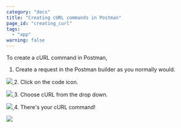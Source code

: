 ```yaml
---
category: "docs"
title: "Creating cURL commands in Postman"
page_id: "creating_curl"
tags: 
  - "app"
warning: false
---
```


To create a cURL command in Postman,

1. Create a request in the Postman builder as you normally would.

[![](https://www.getpostman.com/img/v2/docs/creating_curl/creating_curl_1.png)
][0]
2. 
Click on the code icon.

[![](https://www.getpostman.com/img/v2/docs/creating_curl/creating_curl_2.png)
][1]
3. 
Choose cURL from the drop down.

[![](https://www.getpostman.com/img/v2/docs/creating_curl/creating_curl_3.png)
][2]
4. 
There's your cURL command!

[![](https://www.getpostman.com/img/v2/docs/creating_curl/creating_curl_4.png)
][3]


[0]: https://www.getpostman.com/img/v2/docs/creating_curl/creating_curl_1.png
[1]: https://www.getpostman.com/img/v2/docs/creating_curl/creating_curl_2.png
[2]: https://www.getpostman.com/img/v2/docs/creating_curl/creating_curl_3.png
[3]: https://www.getpostman.com/img/v2/docs/creating_curl/creating_curl_4.png
